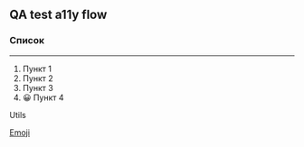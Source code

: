 ## QA test a11y flow

### Список
-----

1. Пункт 1
2. Пункт 2
3. Пункт 3
4. 😀 Пункт 4


Utils

[Emoji](https://getemoji.com/)
